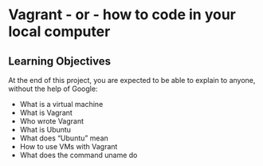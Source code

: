 #   Vagrant - or - how to code in your local computer



##  Learning Objectives

At the end of this project, you are expected to be able to explain to anyone, without the help of Google:

* What is a virtual machine
* What is Vagrant
* Who wrote Vagrant
* What is Ubuntu
* What does “Ubuntu” mean
* How to use VMs with Vagrant
* What does the command uname do
